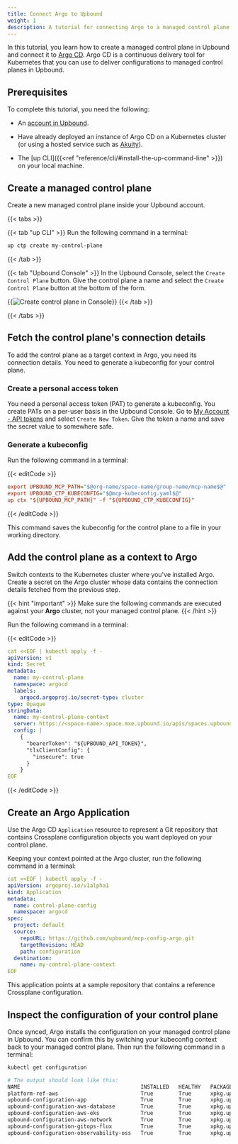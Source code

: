 ```yaml
---
title: Connect Argo to Upbound
weight: 1
description: A tutorial for connecting Argo to a managed control plane.
---
```


In this tutorial, you learn how to create a managed control plane in Upbound and connect it to [Argo CD](https://argoproj.github.io/cd/). Argo CD is a continuous delivery tool for Kubernetes that you can use to deliver configurations to managed control planes in Upbound.

## Prerequisites

To complete this tutorial, you need the following:

- An [account in Upbound](https://accounts.upbound.io/register).
<!-- vale Upbound.Spelling = NO -->
- Have already deployed an instance of Argo CD on a Kubernetes cluster (or using a hosted service such as [Akuity](https://akuity.io/)).
<!-- vale Upbound.Spelling = YES -->
- The [up CLI]({{<ref "reference/cli/#install-the-up-command-line" >}}) on your local machine.

## Create a managed control plane

Create a new managed control plane inside your Upbound account.

{{< tabs >}}

{{< tab "up CLI" >}}
Run the following command in a terminal:

```bash
up ctp create my-control-plane
```
{{< /tab >}}

{{< tab "Upbound Console" >}}
In the Upbound Console, select the `Create Control Plane` button. Give the control plane a name and select the `Create Control Plane` button at the bottom of the form.

{{<img src="knowledge-base/images/console-ctp-create.jpeg" alt="Create control plane in Console">}}
{{< /tab >}}

{{< /tabs >}}

## Fetch the control plane's connection details

To add the control plane as a target context in Argo, you need its connection details. You need to generate a kubeconfig for your control plane.

### Create a personal access token

<!-- vale Google.FirstPerson = NO -->
You need a personal access token (PAT) to generate a kubeconfig. You create PATs on a per-user basis in the Upbound Console. Go to [My Account - API tokens](https://accounts.upbound.io/settings/tokens) and select `Create New Token`. Give the token a name and save the secret value to somewhere safe.
<!-- vale Google.FirstPerson = YES -->

### Generate a kubeconfig

Run the following command in a terminal:

{{< editCode >}}
```ini
export UPBOUND_MCP_PATH="$@org-name/space-name/group-name/mcp-name$@"
export UPBOUND_CTP_KUBECONFIG="$@mcp-kubeconfig.yaml$@"
up ctx "${UPBOUND_MCP_PATH}" -f "${UPBOUND_CTP_KUBECONFIG}"
```
{{< /editCode >}}

This command saves the kubeconfig for the control plane to a file in your working directory.

## Add the control plane as a context to Argo

Switch contexts to the Kubernetes cluster where you've installed Argo. Create a secret on the Argo cluster whose data contains the connection details fetched from the previous step.

{{< hint "important" >}}
Make sure the following commands are executed against your **Argo** cluster, not your managed control plane.
{{< /hint >}}

Run the following command in a terminal:

{{< editCode >}}
```yaml
cat <<EOF | kubectl apply -f -
apiVersion: v1
kind: Secret
metadata:
  name: my-control-plane
  namespace: argocd
  labels:
    argocd.argoproj.io/secret-type: cluster
type: Opaque
stringData:
  name: my-control-plane-context
  server: https://<space-name>.space.mxe.upbound.io/apis/spaces.upbound.io/v1beta1/namespaces/<group>/controlplanes/clusters/k8s
  config: |
    {
      "bearerToken": "${UPBOUND_API_TOKEN}",
      "tlsClientConfig": {
        "insecure": true
      }
    }    
EOF
```
{{< /editCode >}}

## Create an Argo Application

Use the Argo CD `Application` resource to represent a Git repository that contains Crossplane configuration objects you want deployed on your control plane.

Keeping your context pointed at the Argo cluster, run the following command in a terminal:

```yaml
cat <<EOF | kubectl apply -f -
apiVersion: argoproj.io/v1alpha1
kind: Application
metadata:
  name: control-plane-config
  namespace: argocd
spec:
  project: default
  source:
    repoURL: https://github.com/upbound/mcp-config-argo.git
    targetRevision: HEAD
    path: configuration
  destination:
    name: my-control-plane-context
EOF
```

This application points at a sample repository that contains a reference Crossplane configuration. 

## Inspect the configuration of your control plane

Once synced, Argo installs the configuration on your managed control plane in Upbound. You can confirm this by switching your kubeconfig context back to your managed control plane. Then run the following command in a terminal:

```bash {copy-lines="none"}
kubectl get configuration

# The output should look like this:
NAME                                      INSTALLED   HEALTHY   PACKAGE                                                          AGE
platform-ref-aws                          True        True      xpkg.upbound.io/upbound/platform-ref-aws:v0.9.0                  2m51s
upbound-configuration-app                 True        True      xpkg.upbound.io/upbound/configuration-app:v0.2.0                 2m43s
upbound-configuration-aws-database        True        True      xpkg.upbound.io/upbound/configuration-aws-database:v0.5.0        2m47s
upbound-configuration-aws-eks             True        True      xpkg.upbound.io/upbound/configuration-aws-eks:v0.5.0             2m45s
upbound-configuration-aws-network         True        True      xpkg.upbound.io/upbound/configuration-aws-network:v0.7.0         2m49s
upbound-configuration-gitops-flux         True        True      xpkg.upbound.io/upbound/configuration-gitops-flux:v0.2.0         2m40s
upbound-configuration-observability-oss   True        True      xpkg.upbound.io/upbound/configuration-observability-oss:v0.2.0   2m42s
```
